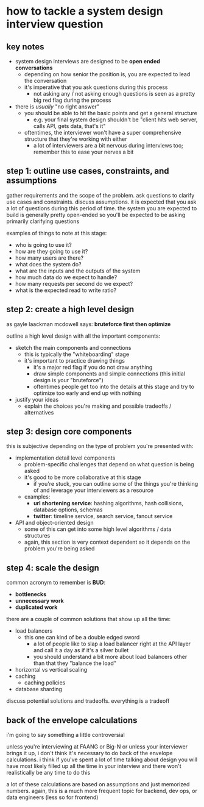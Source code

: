 # how to tackle a system design interview question

## key notes

- system design interviews are designed to be **open ended conversations**
  - depending on how senior the position is, you are expected to lead the conversation
  - it's imperative that you ask questions during this process
    - not asking any / not asking enough questions is seen as a pretty big red flag during the process
- there is _usually_ "no right answer"
  - you should be able to hit the basic points and get a general structure
    - e.g. your final system design shouldn't be "client hits web server, calls API, gets data, that's it"
  - oftentimes, the interviewer won't have a super comprehensive structure that they're working with either
    - a lot of interviewers are a bit nervous during interviews too; remember this to ease your nerves a bit

## step 1: outline use cases, constraints, and assumptions

gather requirements and the scope of the problem. ask questions to clarify use cases and constraints. discuss assumptions. it is expected that you ask a lot of questions during this period of time. the system you are expected to build is generally pretty open-ended so you'll be expected to be asking primarily clarifying questions

examples of things to note at this stage:

- who is going to use it?
- how are they going to use it?
- how many users are there?
- what does the system do?
- what are the inputs and the outputs of the system
- how much data do we expect to handle?
- how many requests per second do we expect?
- what is the expected read to write ratio?

## step 2: create a high level design

as gayle laackman mcdowell says: **bruteforce first then optimize**

outline a high level design with all the important components:

- sketch the main components and connections
  - this is typically the "whiteboarding" stage
  - it's important to practice drawing things
    - it's a major red flag if you do not draw anything
    - draw simple components and simple connections (this initial design is your "bruteforce")
    - oftentimes people get too into the details at this stage and try to optimize too early and end up with nothing
- justify your ideas
  - explain the choices you're making and possible tradeoffs / alternatives

## step 3: design core components

this is subjective depending on the type of problem you're presented with:

- implementation detail level components
  - problem-specific challenges that depend on what question is being asked
  - it's good to be more collaborative at this stage
    - if you're stuck, you can outline some of the things you're thinking of and leverage your interviewers as a resource
  - examples:
    - **url shortening service**: hashing algorithms, hash collisions, database options, schemas
    - **twitter**: timeline service, search service, fanout service
- API and object-oriented design
  - some of this can get into some high level algorithms / data structures
  - again, this section is very context dependent so it depends on the problem you're being asked

## step 4: scale the design

common acronym to remember is **BUD**:

- **bottlenecks**
- **unnecessary work**
- **duplicated work**

there are a couple of common solutions that show up all the time:

- load balancers
  - this one can kind of be a double edged sword
    - a lot of people like to slap a load balancer right at the API layer and call it a day as if it's a silver bullet
    - you should understand a bit more about load balancers other than that they "balance the load"
- horizontal vs vertical scaling
- caching
  - caching policies
- database sharding

discuss potential solutions and tradeoffs. everything is a tradeoff

## back of the envelope calculations

i'm going to say something a little controversial

unless you're interviewing at FAANG or Big-N or unless your interviewer brings it up, i don't think it's necessary to do back of the envelope calculations. i think if you've spent a lot of time talking about design you will have most likely filled up all the time in your interview and there won't realistically be any time to do this

a lot of these calculations are based on assumptions and just memorized numbers. again, this is a much more frequent topic for backend, dev ops, or data engineers (less so for frontend)
